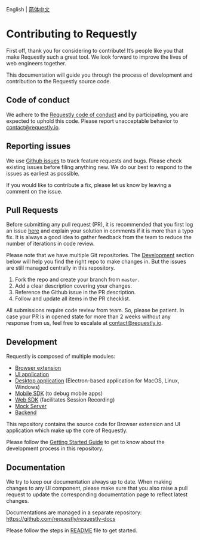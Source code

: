 English | [简体中文](./CONTRIBUTING.zh-CN.md)
# Contributing to Requestly

First off, thank you for considering to contribute! It’s people like you that make Requestly such a great tool. We look forward to improve the lives of web engineers together. 

This documentation will guide you through the process of development and contribution to the Requestly source code.

## Code of conduct

We adhere to the [Requestly code of conduct](./CODE_OF_CONDUCT.md) and by participating, you are expected to uphold this code. Please report unacceptable behavior to contact@requestly.io.

## Reporting issues

We use [Github issues](https://github.com/requestly/requestly/issues) to track feature requests and bugs. Please check existing issues before filing anything new. We do our best to respond to the issues as earliest as possible. 

If you would like to contribute a fix, please let us know by leaving a comment on the issue.

## Pull Requests

Before submitting any pull request (PR), it is recommended that you first log an issue [here](https://github.com/requestly/requestly/issues) and explain your solution in comments if it is more than a typo fix. It is always a good idea to gather feedback from the team to reduce the number of iterations in code review. 

Please note that we have multiple Git repositories. The [Development](#development) section below will help you find the right repo to make changes in. But the issues are still managed centrally in this repository.

1. Fork the repo and create your branch from `master`.
2. Add a clear description covering your changes.
3. Reference the Github issue in the PR description. 
4. Follow and update all items in the PR checklist.

All submissions require code review from team. So, please be patient. In case your PR is in opened state for more than 2 weeks without any response from us, feel free to escalate at contact@requestly.io. 

## Development

Requestly is composed of multiple modules:
- [Browser extension](./browser-extension)
- [UI application](./app)
- [Desktop application](https://github.com/requestly/requestly-desktop-app) (Electron-based application for MacOS, Linux, Windows)
- [Mobile SDK](https://github.com/requestly/requestly-android-sdk) (to debug mobile apps)
- [Web SDK](https://github.com/requestly/requestly-web-sdk) (facilitates Session Recording)
- [Mock Server](https://github.com/requestly/requestly-mock-server)
- [Backend](https://github.com/requestly/requestly-backend)

This repository contains the source code for Browser extension and UI application which make up the core of Requestly.

Please follow the [Getting Started Guide](./getting-started.md) to get to know about the development process in this repository.

## Documentation

We try to keep our documentation always up to date. When making changes to any UI component, please make sure that you also raise a pull request to update the corresponding documentation page to reflect latest changes.

Documentations are managed in a separate repository:
https://github.com/requestly/requestly-docs

Please follow the steps in [README](https://github.com/requestly/requestly-docs/blob/master/README.md) file to get started.
